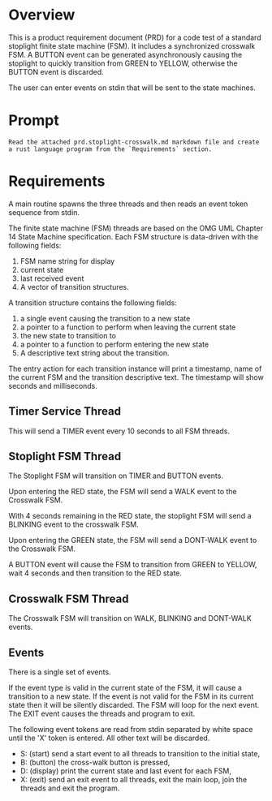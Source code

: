 # Overview
This is a product requirement document (PRD) for a code test of a standard
stoplight finite state machine (FSM).  It includes a synchronized crosswalk
FSM. A BUTTON event can be generated asynchronously causing the stoplight to
quickly transition from GREEN to YELLOW, otherwise the BUTTON event is discarded.

The user can enter events on stdin that will be sent to the state machines.

# Prompt
```
Read the attached prd.stoplight-crosswalk.md markdown file and create a rust language program from the `Requirements` section.
```

# Requirements
A main routine spawns the three threads and then reads an event token
sequence from stdin.

The finite state machine (FSM) threads are based on the OMG UML Chapter 14
State Machine specification. Each FSM structure is data-driven with the
following fields:
1. FSM name string for display
2. current state
3. last received event
4. A vector of transition structures.

A transition structure contains the following fields:
1. a single event causing the transition to a new state
2. a pointer to a function to perform when leaving the current state
3. the new state to transition to
4. a pointer to a function to perform entering the new state
5. A descriptive text string about the transition.

The entry action for each transition instance will print a timestamp, name of
the current FSM and the transition descriptive text. The timestamp will show
seconds and milliseconds.

## Timer Service Thread
This will send a TIMER event every 10 seconds to all FSM threads.

## Stoplight FSM Thread
The Stoplight FSM will transition on TIMER and BUTTON events.

Upon entering the RED state, the FSM will send a WALK event to the Crosswalk
FSM.

With 4 seconds remaining in the RED state, the stoplight FSM will send a
BLINKING event to the crosswalk FSM.

Upon entering the GREEN state, the FSM will send a DONT-WALK event to the
Crosswalk FSM.

A BUTTON event will cause the FSM to transition from GREEN to YELLOW, wait 4
seconds and then transition to the RED state.

## Crosswalk FSM Thread
The Crosswalk FSM will transition on WALK, BLINKING and DONT-WALK events.

## Events
There is a single set of events.

If the event type is valid in the current state of the FSM, it will cause a
transition to a new state.  If the event is not valid for the FSM in its
current state then it will be silently discarded. The FSM will loop for the
next event. The EXIT event causes the threads and program to exit.

The following event tokens are read from stdin separated by white space 
until the 'X' token is entered. All other text will be discarded. 
* S: (start) send a start event to all threads to transition to the initial state,
* B: (button) the cross-walk button is pressed,
* D: (display) print the current state and last event for each FSM,
* X: (exit) send an exit event to all threads, exit the main loop, join the
  threads and exit the program.
